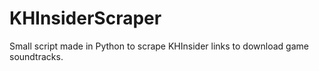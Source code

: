 # KHInsiderScraper
Small script made in Python to scrape KHInsider links to download game soundtracks.
